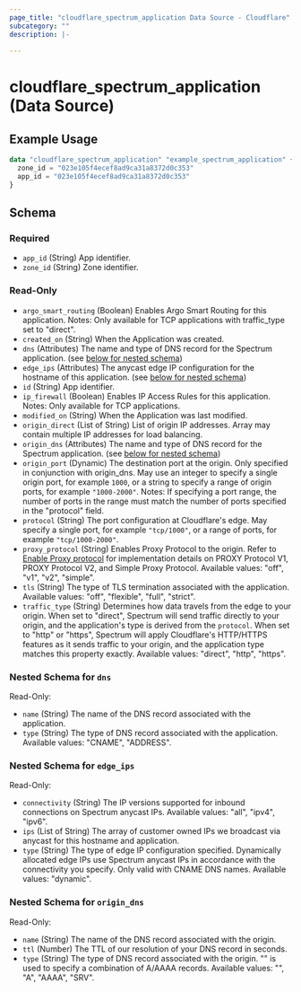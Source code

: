```yaml
---
page_title: "cloudflare_spectrum_application Data Source - Cloudflare"
subcategory: ""
description: |-
  
---
```


# cloudflare_spectrum_application (Data Source)



## Example Usage

```terraform
data "cloudflare_spectrum_application" "example_spectrum_application" {
  zone_id = "023e105f4ecef8ad9ca31a8372d0c353"
  app_id = "023e105f4ecef8ad9ca31a8372d0c353"
}
```

<!-- schema generated by tfplugindocs -->
## Schema

### Required

- `app_id` (String) App identifier.
- `zone_id` (String) Zone identifier.

### Read-Only

- `argo_smart_routing` (Boolean) Enables Argo Smart Routing for this application.
Notes: Only available for TCP applications with traffic_type set to "direct".
- `created_on` (String) When the Application was created.
- `dns` (Attributes) The name and type of DNS record for the Spectrum application. (see [below for nested schema](#nestedatt--dns))
- `edge_ips` (Attributes) The anycast edge IP configuration for the hostname of this application. (see [below for nested schema](#nestedatt--edge_ips))
- `id` (String) App identifier.
- `ip_firewall` (Boolean) Enables IP Access Rules for this application.
Notes: Only available for TCP applications.
- `modified_on` (String) When the Application was last modified.
- `origin_direct` (List of String) List of origin IP addresses. Array may contain multiple IP addresses for load balancing.
- `origin_dns` (Attributes) The name and type of DNS record for the Spectrum application. (see [below for nested schema](#nestedatt--origin_dns))
- `origin_port` (Dynamic) The destination port at the origin. Only specified in conjunction with origin_dns. May use an integer to specify a single origin port, for example `1000`, or a string to specify a range of origin ports, for example `"1000-2000"`.
Notes: If specifying a port range, the number of ports in the range must match the number of ports specified in the "protocol" field.
- `protocol` (String) The port configuration at Cloudflare's edge. May specify a single port, for example `"tcp/1000"`, or a range of ports, for example `"tcp/1000-2000"`.
- `proxy_protocol` (String) Enables Proxy Protocol to the origin. Refer to [Enable Proxy protocol](https://developers.cloudflare.com/spectrum/getting-started/proxy-protocol/) for implementation details on PROXY Protocol V1, PROXY Protocol V2, and Simple Proxy Protocol.
Available values: "off", "v1", "v2", "simple".
- `tls` (String) The type of TLS termination associated with the application.
Available values: "off", "flexible", "full", "strict".
- `traffic_type` (String) Determines how data travels from the edge to your origin. When set to "direct", Spectrum will send traffic directly to your origin, and the application's type is derived from the `protocol`. When set to "http" or "https", Spectrum will apply Cloudflare's HTTP/HTTPS features as it sends traffic to your origin, and the application type matches this property exactly.
Available values: "direct", "http", "https".

<a id="nestedatt--dns"></a>
### Nested Schema for `dns`

Read-Only:

- `name` (String) The name of the DNS record associated with the application.
- `type` (String) The type of DNS record associated with the application.
Available values: "CNAME", "ADDRESS".


<a id="nestedatt--edge_ips"></a>
### Nested Schema for `edge_ips`

Read-Only:

- `connectivity` (String) The IP versions supported for inbound connections on Spectrum anycast IPs.
Available values: "all", "ipv4", "ipv6".
- `ips` (List of String) The array of customer owned IPs we broadcast via anycast for this hostname and application.
- `type` (String) The type of edge IP configuration specified. Dynamically allocated edge IPs use Spectrum anycast IPs in accordance with the connectivity you specify. Only valid with CNAME DNS names.
Available values: "dynamic".


<a id="nestedatt--origin_dns"></a>
### Nested Schema for `origin_dns`

Read-Only:

- `name` (String) The name of the DNS record associated with the origin.
- `ttl` (Number) The TTL of our resolution of your DNS record in seconds.
- `type` (String) The type of DNS record associated with the origin. "" is used to specify a combination of A/AAAA records.
Available values: "", "A", "AAAA", "SRV".


